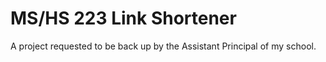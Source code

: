 # MS/HS 223 Link Shortener 
A project requested to be back up by the Assistant Principal of my school.
